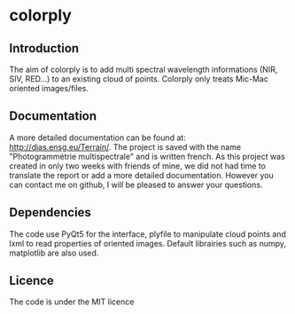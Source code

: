 # colorply

## Introduction

The aim of colorply is to add multi spectral wavelength informations (NIR, SIV, RED...) to an existing cloud of points. Colorply only treats Mic-Mac oriented images/files.

## Documentation
A more detailed documentation can be found at: http://dias.ensg.eu/Terrain/. The project is saved with the name "Photogrammétrie multispectrale" and is written french.
As this project was created in only two weeks with friends of mine, we did not had time to translate the report or add a more detailed documentation. However you can contact me on github, I will be pleased to answer your questions.

## Dependencies
The code use PyQt5 for the interface, plyfile to manipulate cloud points and lxml to read properties of oriented images.
Default librairies such as numpy, matplotlib are also used.

## Licence
The code is under the MIT licence
